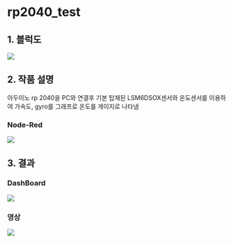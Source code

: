 # rp2040_test

## 1. 블럭도
<img src="https://user-images.githubusercontent.com/65072588/174707180-eda5d597-3016-4781-89ad-246f235c04d7.JPG">

## 2. 작품 설명
아두이노 rp 2040을 PC와 연결후 기본 탑재된 LSM6DSOX센서와 온도센서를 이용하여 가속도, gyro를 그래프로 온도를 게이지로 나타냄

### Node-Red
<img src="https://user-images.githubusercontent.com/65072588/174705401-6d26e2ac-14cf-4757-9b75-2ba76c9fef97.png">

## 3. 결과
### DashBoard
<img src="https://user-images.githubusercontent.com/65072588/174705299-bdedfd46-1f56-41cd-9500-29063e0586a1.png">

### 영상
<img src="https://user-images.githubusercontent.com/65072588/174706173-a79a1582-6e22-4b83-9ede-6338810bb408.gif">
